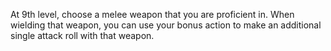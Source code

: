 At 9th level, choose a melee weapon that you are proficient in. When wielding that weapon, you can use your bonus action to make an additional single attack roll with that weapon.